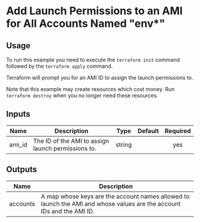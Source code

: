 # Add Launch Permissions to an AMI for All Accounts Named "env*" #

## Usage ##

To run this example you need to execute the `terraform init` command
followed by the `terraform apply` command.

Terraform will prompt you for an AMI ID to assign the launch permissions to.

Note that this example may create resources which cost money. Run
`terraform destroy` when you no longer need these resources.

## Inputs ##

| Name | Description | Type | Default | Required |
|------|-------------|:----:|:-------:|:--------:|
| ami_id | The ID of the AMI to assign launch permissions to. | string | | yes |

## Outputs ##

| Name | Description |
|------|-------------|
| accounts | A map whose keys are the account names allowed to launch the AMI and whose values are the account IDs and the AMI ID. |
